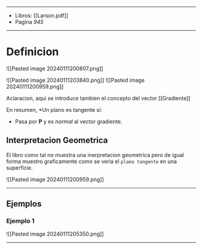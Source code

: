 
---
- Libros: [[Larson.pdf]]
- Pagina *945*
---
# Definicion

![[Pasted image 20240111200807.png]]

![[Pasted image 20240111203840.png]]
![[Pasted image 20240111200959.png]]

Aclaracion, aqui se introduce tambien el concepto del vector [[Gradiente]]

En resumen, *Un plano es tangente si:
- Pasa por **P** y es *normal* al vector gradiente.
## Interpretacion Geometrica

El libro como tal no muestra una inerpretacion geometrica pero de igual forma muestro graficamente como se veria el `plano tangente` en una superficie.

![[Pasted image 20240111200959.png]]


---
## Ejemplos

### Ejemplo 1

![[Pasted image 20240111205350.png]]

---


